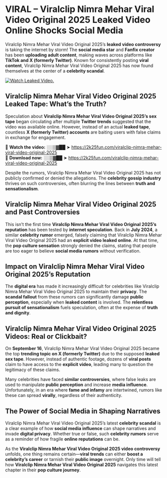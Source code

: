 # VIRAL – Viralclip Nimra Mehar Viral Video Original 2025 Leaked Video Online Shocks Social Media 

Viralclip Nimra Mehar Viral Video Original 2025’s **leaked video controversy** is taking the internet by storm! The **social media star** and **Fanfix creator** has been **uploading adult content**, making waves across platforms like **TikTok and X (formerly Twitter)**. Known for consistently posting **viral content**, Viralclip Nimra Mehar Viral Video Original 2025 has now found themselves at the center of a **celebrity scandal**.  

[![Watch Leaked Video.](https://miro.medium.com/v2/resize:fit:828/format:webp/1*cilzJN44JGOrTw9NJCrNHA.gif "Watch Leaked Video")](https://2k25fun.com/viralclip-nimra-mehar-viral-video-original-2025)

## **Viralclip Nimra Mehar Viral Video Original 2025 Leaked Tape: What’s the Truth?**  
Speculation about **Viralclip Nimra Mehar Viral Video Original 2025’s sex tape** began circulating after multiple **Twitter trends** suggested that the video was available online. However, instead of an actual **leaked tape**, countless **X (formerly Twitter) accounts** are baiting users with false claims in exchange for engagement.  

🔹 **Watch the video:** ░░▒▓██ ➤ https://2k25fun.com/viralclip-nimra-mehar-viral-video-original-2025  
🔹 **Download now:** ░░▒▓██ ➤ https://2k25fun.com/viralclip-nimra-mehar-viral-video-original-2025  

Despite the rumors, Viralclip Nimra Mehar Viral Video Original 2025 has not publicly confirmed or denied the allegations. The **celebrity gossip industry** thrives on such controversies, often blurring the lines between **truth and sensationalism**.  

## **Viralclip Nimra Mehar Viral Video Original 2025 and Past Controversies**  
This isn’t the first time **Viralclip Nimra Mehar Viral Video Original 2025’s reputation** has been tested by **internet speculation**. Back in **July 2024**, a similar **celebrity rumor** emerged, falsely claiming that Viralclip Nimra Mehar Viral Video Original 2025 had an **explicit video leaked online**. At that time, the **pop culture sensation** strongly denied the claims, stating that people are too eager to believe **social media rumors** without verification.  

## **Impact on Viralclip Nimra Mehar Viral Video Original 2025’s Reputation**  
The **digital era** has made it increasingly difficult for celebrities like Viralclip Nimra Mehar Viral Video Original 2025 to maintain their **privacy**. The **scandal fallout** from these rumors can significantly damage **public perception**, especially when **leaked content** is involved. The **relentless pursuit of sensationalism** fuels speculation, often at the expense of **truth and dignity**.  

## **Viralclip Nimra Mehar Viral Video Original 2025 Videos: Real or Clickbait?**  
On **September 16**, Viralclip Nimra Mehar Viral Video Original 2025 became the top **trending topic on X (formerly Twitter)** due to the supposed **leaked sex tape**. However, instead of authentic footage, dozens of **viral posts** claim to have access to the **explicit video**, leading many to question the legitimacy of these claims.  

Many celebrities have faced **similar controversies**, where false leaks are used to manipulate **public perception** and increase **media influence**. Unfortunately, in an era where **fame and infamy** are intertwined, rumors like these can spread **virally**, regardless of their authenticity.  

## **The Power of Social Media in Shaping Narratives**  
Viralclip Nimra Mehar Viral Video Original 2025’s latest **celebrity scandal** is a clear example of how **social media influence** can shape narratives and invade **digital privacy**. Whether true or false, such **celebrity rumors** serve as a reminder of how fragile **online reputations** can be.  

As the **Viralclip Nimra Mehar Viral Video Original 2025 video controversy** unfolds, one thing remains certain—**viral trends** can either **boost a celebrity’s career** or tarnish their **public image** overnight. Only time will tell how **Viralclip Nimra Mehar Viral Video Original 2025** navigates this latest chapter in their **pop culture journey**. 